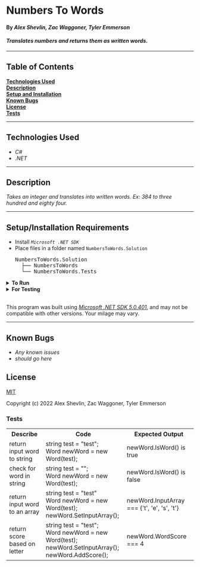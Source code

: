 # Numbers To Words

#### By _**Alex Shevlin, Zac Waggoner, Tyler Emmerson**_  

#### _Translates numbers and returns them as written words._  

---

## Table of Contents

**[Technologies Used](#technologies-used)  
[Description](#description)  
[Setup and Installation](#setupinstallation-requirements)  
[Known Bugs](#known-bugs)  
[License](#license)  
[Tests](#tests)**

---
## Technologies Used

* _C#_
* _.NET_

---
## Description

_Takes an integer and translates into written words. Ex: 384 to three hundred and eighty four._

---
## Setup/Installation Requirements

* Install *`Microsoft .NET SDK`*
* Place files in a folder named `NumbersToWords.Solution`
    <pre>NumbersToWords.Solution
    ├── NumbersToWords
    └── NumbersToWords.Tests</pre>
<details>
<summary><strong>To Run</strong></summary>
Navigate to  
   <pre>NumbersToWords.Solution
   ├── <strong>NumbersToWords</strong>
   └── NumbersToWords.Tests</pre>

Run ```$ dotnet run``` in the console
</details>

<details>
<summary><strong>For Testing</strong></summary>
Navigate to  
    <pre>NumbersToWords.Solution
    ├── NumbersToWords
    └── <strong>NumbersToWords.Tests</strong></pre>

Run ```$ dotnet test``` in the console

</details>
<br>

This program was built using *[Microsoft .NET SDK 5.0.401](https://dotnet.microsoft.com/en-us/download/dotnet/5.0)*, and may not be compatible with other versions. Your milage may vary.

---
## Known Bugs

* _Any known issues_
* _should go here_

## License

[MIT](/LICENSE)

Copyright (c) 2022 Alex Shevlin, Zac Waggoner, Tyler Emmerson

### **Tests**

<table>
  <tr>
    <th>Describe</th>
    <th>Code</th>
    <th>Expected Output</th>
  </tr>
  <tr>
    <td>return input word to string</td>
    <td>
    string test = "test";
    <br>
    Word newWord = new Word(test);
    </td>
    <td>newWord.IsWord() is true</td>
  </tr>
    <tr>
    <td>check for word in string</td>
    <td>
    string test = "";
    <br>
    Word newWord = new Word(test);
    </td>
    <td>newWord.IsWord() is false</td>
  </tr>
    <tr>
    <td>return input word to an array</td>
    <td>
    string test = "test"
    <br>
    Word newWord = new Word(test);
    <br>
    newWord.SetInputArray();
    </td>
    <td>newWord.InputArray === {'t', 'e', 's', 't'}</td>
  </tr>
    <tr>
    <td>return score based on letter</td>
    <td>
    string test = "test";
    <br>
    Word newWord = new Word(test);
    <br>
    newWord.SetInputArray();
    <br>
    newWord.AddScore();
    </td>
    <td>newWord.WordScore === 4</td>
  </tr>
</table>